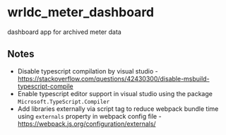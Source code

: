 # wrldc_meter_dashboard
dashboard app for archived meter data

## Notes
* Disable typescript compilation by visual studio - https://stackoverflow.com/questions/42430300/disable-msbuild-typescript-compile
* Enable typescript editor support in visual studio using the package ```Microsoft.TypeScript.Compiler```
* Add libraries externally via script tag to reduce webpack bundle time using   ```externals``` property in webpack config file - https://webpack.js.org/configuration/externals/ 